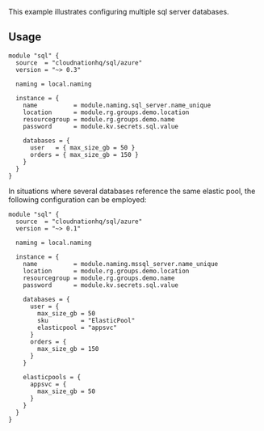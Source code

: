 This example illustrates configuring multiple sql server databases.

## Usage

```hcl
module "sql" {
  source  = "cloudnationhq/sql/azure"
  version = "~> 0.3"

  naming = local.naming

  instance = {
    name          = module.naming.sql_server.name_unique
    location      = module.rg.groups.demo.location
    resourcegroup = module.rg.groups.demo.name
    password      = module.kv.secrets.sql.value

    databases = {
      user   = { max_size_gb = 50 }
      orders = { max_size_gb = 150 }
    }
  }
}
```

In situations where several databases reference the same elastic pool, the following configuration can be employed:

```hcl
module "sql" {
  source  = "cloudnationhq/sql/azure"
  version = "~> 0.1"

  naming = local.naming

  instance = {
    name          = module.naming.mssql_server.name_unique
    location      = module.rg.groups.demo.location
    resourcegroup = module.rg.groups.demo.name
    password      = module.kv.secrets.sql.value

    databases = {
      user = {
        max_size_gb = 50
        sku         = "ElasticPool"
        elasticpool = "appsvc"
      }
      orders = {
        max_size_gb = 150
      }
    }

    elasticpools = {
      appsvc = {
        max_size_gb = 50
      }
    }
  }
}
```

